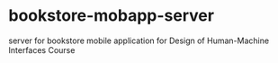 # bookstore-mobapp-server
server for bookstore mobile application for Design of Human-Machine Interfaces Course
